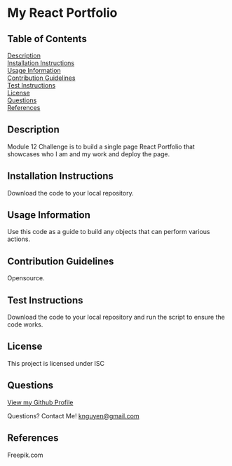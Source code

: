 # My React Portfolio

## Table of Contents
[Description](#description)<br />
[Installation Instructions](#installation-instructions)<br />
[Usage Information](#usage-information)<br />
[Contribution Guidelines](#contribution-guidelines)<br />
[Test Instructions](#test-instructions)<br />
[License](#license)<br />
[Questions](#questions)<br />
[References](#references)<br />

## Description
Module 12 Challenge is to build a single page React Portfolio that showcases who I am and my work and deploy the page. 

## Installation Instructions
Download the code to your local repository.

## Usage Information
Use this code as a guide to build any objects that can perform various actions. 

## Contribution Guidelines
Opensource.

## Test Instructions
Download the code to your local repository and run the script to ensure the code works.

## License
This project is licensed under ISC

## Questions
[View my Github Profile](https://github.com/ProgramWithKimta/MyReactPortfolio)

Questions? Contact Me! [knguyen@gmail.com](mailto:knguyen@gmail.com)

## References
Freepik.com